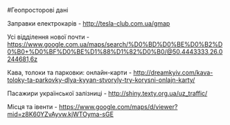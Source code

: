 #Геопросторові дані

Заправки електрокарів - http://tesla-club.com.ua/gmap  

Усі відділення нової почти - https://www.google.com.ua/maps/search/%D0%BD%D0%BE%D0%B2%D0%B0+%D0%BF%D0%BE%D1%88%D1%82%D0%B0/@50.4443333,26.0244681,6z  

Кава, толоки та парковки: онлайн-карти - http://dreamkyiv.com/kava-toloky-ta-parkovky-dlya-kyyan-stvoryly-try-korysni-onlajn-karty/  

Пасажири української залізниці - http://shiny.texty.org.ua/uz_traffic/

Місця та івенти - https://www.google.com/maps/d/viewer?mid=z8K60YZvAyvw.kjWTOyma-sGE  